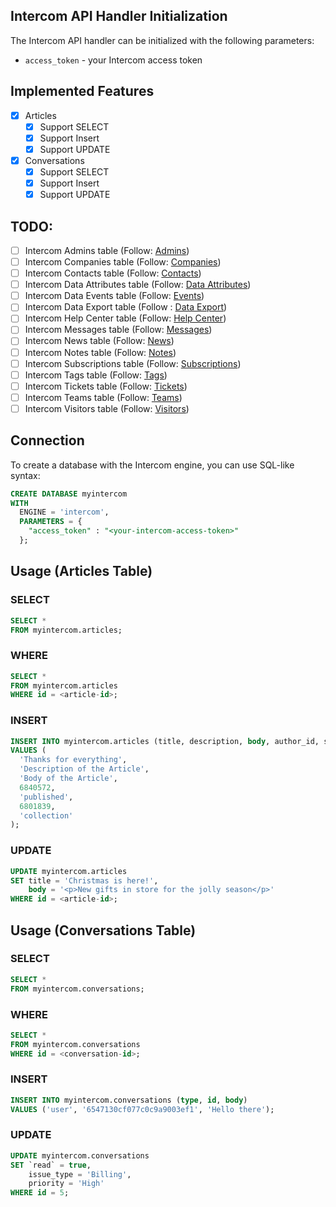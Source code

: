 ## Intercom API Handler Initialization

The Intercom API handler can be initialized with the following parameters:

- `access_token` - your Intercom access token

## Implemented Features

- [x] Articles
  - [x] Support SELECT
  - [x] Support Insert
  - [x] Support UPDATE
- [x] Conversations
  - [x] Support SELECT
  - [x] Support Insert
  - [x] Support UPDATE
## TODO:

- [ ] Intercom Admins table (Follow: [Admins](https://developers.intercom.com/intercom-api-reference/reference#admins))
- [ ] Intercom Companies table (Follow: [Companies](https://developers.intercom.com/docs/references/rest-api/api.intercom.io/Companies/))
- [ ] Intercom Contacts table (Follow: [Contacts](https://developers.intercom.com/docs/references/rest-api/api.intercom.io/Contacts/))
- [ ] Intercom Data Attributes table (Follow: [Data Attributes](https://developers.intercom.com/docs/references/rest-api/api.intercom.io/Data-Attributes/))
- [ ] Intercom Data Events table (Follow: [Events](https://developers.intercom.com/docs/references/rest-api/api.intercom.io/Data-Events/))
- [ ] Intercom Data Export table (Follow : [Data Export](https://developers.intercom.com/docs/references/rest-api/api.intercom.io/Data-Export/))
- [ ] Intercom Help Center table (Follow: [Help Center](https://developers.intercom.com/docs/references/rest-api/api.intercom.io/Help-Center/))
- [ ] Intercom Messages table (Follow: [Messages](https://developers.intercom.com/docs/references/rest-api/api.intercom.io/Messages/))
- [ ] Intercom News table (Follow: [News](https://developers.intercom.com/docs/references/rest-api/api.intercom.io/News/))
- [ ] Intercom Notes table (Follow: [Notes](https://developers.intercom.com/docs/references/rest-api/api.intercom.io/Notes/))
- [ ] Intercom Subscriptions table (Follow: [Subscriptions](https://developers.intercom.com/docs/references/rest-api/api.intercom.io/Subscription-Types/))
- [ ] Intercom Tags table (Follow: [Tags](https://developers.intercom.com/docs/references/rest-api/api.intercom.io/Tags/))
- [ ] Intercom Tickets table (Follow: [Tickets](https://developers.intercom.com/docs/references/rest-api/api.intercom.io/Tickets/))
- [ ] Intercom Teams table (Follow: [Teams](https://developers.intercom.com/docs/references/rest-api/api.intercom.io/Teams/))
- [ ] Intercom Visitors table (Follow: [Visitors](https://developers.intercom.com/docs/references/rest-api/api.intercom.io/Visitors/))

## Connection

To create a database with the Intercom engine, you can use SQL-like syntax:

```sql
CREATE DATABASE myintercom
WITH
  ENGINE = 'intercom',
  PARAMETERS = {
    "access_token" : "<your-intercom-access-token>"
  };
```
## Usage (Articles Table)
### SELECT

```sql
SELECT *
FROM myintercom.articles;
```

### WHERE

```sql
SELECT *
FROM myintercom.articles
WHERE id = <article-id>;
```

### INSERT

```sql
INSERT INTO myintercom.articles (title, description, body, author_id, state, parent_id, parent_type)
VALUES (
  'Thanks for everything',
  'Description of the Article',
  'Body of the Article',
  6840572,
  'published',
  6801839,
  'collection'
);
```

### UPDATE

```sql
UPDATE myintercom.articles
SET title = 'Christmas is here!',
    body = '<p>New gifts in store for the jolly season</p>'
WHERE id = <article-id>;
```

## Usage (Conversations Table)
### SELECT

```sql
SELECT *
FROM myintercom.conversations;
```

### WHERE

```sql
SELECT *
FROM myintercom.conversations
WHERE id = <conversation-id>;
```

### INSERT

```sql
INSERT INTO myintercom.conversations (type, id, body)
VALUES ('user', '6547130cf077c0c9a9003ef1', 'Hello there');
```

### UPDATE

```sql
UPDATE myintercom.conversations
SET `read` = true,
    issue_type = 'Billing',
    priority = 'High'
WHERE id = 5;
```
